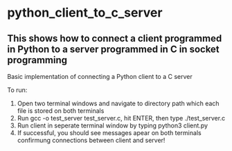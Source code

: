 # python_client_to_c_server
This shows how to connect a client programmed in Python to a server programmed in C
in socket programming
------------------------------------------------------------------------------------
Basic implementation of connecting a Python client to a C server

To run:
  1) Open two terminal windows and navigate to directory path which each file is stored on both terminals
  2) Run gcc -o test_server test_server.c, hit ENTER, then type ./test_server.c
  3) Run client in seperate terminal window by typing python3 client.py
  4) If successful, you should see messages apear on both terminals confirmung connections between client and server!
